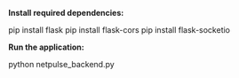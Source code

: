 **Install required dependencies:**

pip install flask
pip install flask-cors
pip install flask-socketio

**Run the application:**

python netpulse_backend.py

